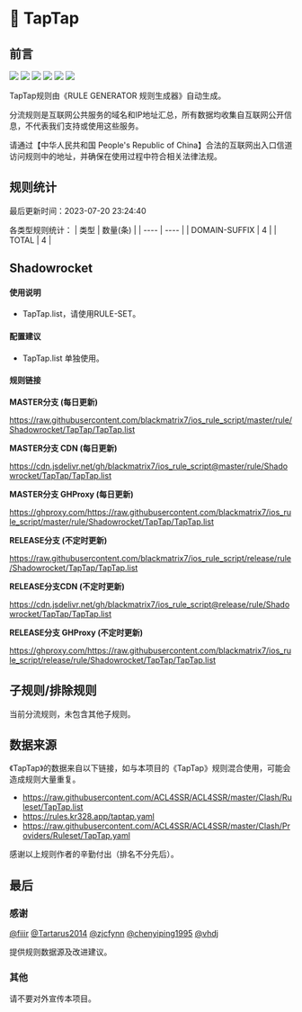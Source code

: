 # 🧸 TapTap

## 前言

![](https://shields.io/badge/-移除重复规则-ff69b4) ![](https://shields.io/badge/-DOMAIN与DOMAIN--SUFFIX合并-green) ![](https://shields.io/badge/-DOMAIN--SUFFIX间合并-critical) ![](https://shields.io/badge/-DOMAIN与DOMAIN--KEYWORD合并-9cf) ![](https://shields.io/badge/-DOMAIN--SUFFIX与DOMAIN--KEYWORD合并-blue) ![](https://shields.io/badge/-IP--CIDR(6)合并-blueviolet) 

TapTap规则由《RULE GENERATOR 规则生成器》自动生成。

分流规则是互联网公共服务的域名和IP地址汇总，所有数据均收集自互联网公开信息，不代表我们支持或使用这些服务。

请通过【中华人民共和国 People's Republic of China】合法的互联网出入口信道访问规则中的地址，并确保在使用过程中符合相关法律法规。

## 规则统计

最后更新时间：2023-07-20 23:24:40

各类型规则统计：
| 类型 | 数量(条)  | 
| ---- | ----  |
| DOMAIN-SUFFIX | 4  | 
| TOTAL | 4  | 


## Shadowrocket 

#### 使用说明
- TapTap.list，请使用RULE-SET。

#### 配置建议
- TapTap.list 单独使用。

#### 规则链接
**MASTER分支 (每日更新)**

https://raw.githubusercontent.com/blackmatrix7/ios_rule_script/master/rule/Shadowrocket/TapTap/TapTap.list

**MASTER分支 CDN (每日更新)**

https://cdn.jsdelivr.net/gh/blackmatrix7/ios_rule_script@master/rule/Shadowrocket/TapTap/TapTap.list

**MASTER分支 GHProxy (每日更新)**

https://ghproxy.com/https://raw.githubusercontent.com/blackmatrix7/ios_rule_script/master/rule/Shadowrocket/TapTap/TapTap.list

**RELEASE分支 (不定时更新)**

https://raw.githubusercontent.com/blackmatrix7/ios_rule_script/release/rule/Shadowrocket/TapTap/TapTap.list

**RELEASE分支CDN (不定时更新)**

https://cdn.jsdelivr.net/gh/blackmatrix7/ios_rule_script@release/rule/Shadowrocket/TapTap/TapTap.list

**RELEASE分支 GHProxy (不定时更新)**

https://ghproxy.com/https://raw.githubusercontent.com/blackmatrix7/ios_rule_script/release/rule/Shadowrocket/TapTap/TapTap.list

## 子规则/排除规则


当前分流规则，未包含其他子规则。

## 数据来源

《TapTap》的数据来自以下链接，如与本项目的《TapTap》规则混合使用，可能会造成规则大量重复。

- https://raw.githubusercontent.com/ACL4SSR/ACL4SSR/master/Clash/Ruleset/TapTap.list
- https://rules.kr328.app/taptap.yaml
- https://raw.githubusercontent.com/ACL4SSR/ACL4SSR/master/Clash/Providers/Ruleset/TapTap.yaml


感谢以上规则作者的辛勤付出（排名不分先后）。

## 最后

### 感谢

[@fiiir](https://github.com/fiiir) [@Tartarus2014](https://github.com/Tartarus2014) [@zjcfynn](https://github.com/zjcfynn) [@chenyiping1995](https://github.com/chenyiping1995) [@vhdj](https://github.com/vhdj)

提供规则数据源及改进建议。

### 其他

请不要对外宣传本项目。